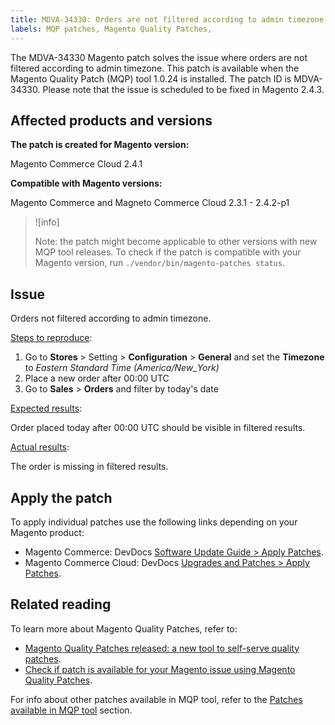 ```yaml
---
title: MDVA-34330: Orders are not filtered according to admin timezone
labels: MQP patches, Magento Quality Patches,
---
```


The MDVA-34330 Magento patch solves the issue where orders are not filtered according to admin timezone. This patch is available when the Magento Quality Patch (MQP) tool 1.0.24 is installed. The patch ID is MDVA-34330. Please note that the issue is scheduled to be fixed in Magento 2.4.3.

## Affected products and versions

**The patch is created for Magento version:**

Magento Commerce Cloud 2.4.1

**Compatible with Magento versions:**

Magento Commerce and Magneto Commerce Cloud 2.3.1 - 2.4.2-p1

>![info]
>
>Note: the patch might become applicable to other versions with new MQP tool releases. To check if the patch is compatible with your Magento version, run `./vendor/bin/magento-patches status`.

## Issue

Orders not filtered according to admin timezone.

<ins>Steps to reproduce</ins>:

1. Go to **Stores** > Setting > **Configuration** > **General** and set the **Timezone** to *Eastern Standard Time (America/New_York)*
1. Place a new order after 00:00 UTC
1. Go to **Sales** > **Orders** and filter by today's date


<ins>Expected results</ins>:

Order placed today after 00:00 UTC should be visible in filtered results.

<ins>Actual results</ins>:

The order is missing in filtered results.

## Apply the patch

To apply individual patches use the following links depending on your Magento product:

* Magento Commerce: DevDocs [Software Update Guide > Apply Patches](https://devdocs.magento.com/guides/v2.4/comp-mgr/patching/mqp.html).
* Magento Commerce Cloud: DevDocs [Upgrades and Patches > Apply Patches](https://devdocs.magento.com/cloud/project/project-patch.html).

## Related reading

To learn more about Magento Quality Patches, refer to:

* [Magento Quality Patches released: a new tool to self-serve quality patches](https://support.magento.com/hc/en-us/articles/360047139492).
* [Check if patch is available for your Magento issue using Magento Quality Patches](https://support.magento.com/hc/en-us/articles/360047125252).

For info about other patches available in MQP tool, refer to the [Patches available in MQP tool](https://support.magento.com/hc/en-us/sections/360010506631-Patches-available-in-MQP-tool-) section.
